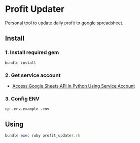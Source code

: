 # Profit Updater

Personal tool to update daily profit to google spreadsheet.

## Install

### 1. Install required gem

```
bundle install
```

### 2. Get service account

* [Access Google Sheets API in Python Using Service Account](https://owaisqureshi.medium.com/access-google-sheets-api-in-python-using-service-account-3a0c6d89d5fc)

### 3. Config ENV

```
cp .env.example .env
```

## Using

```ruby
bundle exec ruby profit_updater.rb
```
